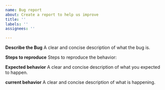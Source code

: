 ```yaml
---
name: Bug report
about: Create a report to help us improve
title: ''
labels: ''
assignees: ''

---
```


**Describe the Bug**
A clear and concise description of what the bug is.

**Steps to reproduce**
Steps to reproduce the behavior:

**Expected behavior**
A clear and concise description of what you expected to happen.

**current behavior**
A clear and concise description of what is happening.
